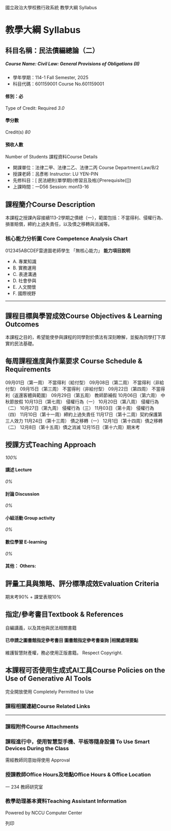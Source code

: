 國立政治大學校務行政系統 教學大綱 Syllabus
# 教學大綱 Syllabus
##  科目名稱：民法債編總論（二）
#####  Course Name: Civil Law: General Provisions of Obligations (II)
  * 學年學期：114-1 Fall Semester, 2025 
  * 科目代碼：601159001 Course No.601159001


#### 修別：必
Type of Credit: Required 
_3.0_
#### 學分數
Credit(s)
_80_
#### 預收人數
Number of Students
課程資料Course Details
  * 開課單位：法律二甲、法律二乙、法律二丙 Course Department:Law/B/2 
  * 授課老師：呂彥彬 Instructor: LU YEN-PIN 
  * 先修科目：[ 民法總則(單學期)(修習且及格)]Prerequisite([])
  * 上課時間：一D56 Session: mon13-16


##  課程簡介Course Description
本課程之授課內容接續113-2學期之債總（一），範圍包括：不當得利、侵權行為、損害賠償，締約上過失責任，以及債之移轉與消滅等。
###  核心能力分析圖 Core Competence Analysis Chart
012345ABCDEF雷達圖老師學生
「無核心能力」 
**能力項目說明**
  * A. 專業知識
  * B. 實務運用
  * C. 表達溝通
  * D. 社會參與
  * E. 人文關懷
  * F. 國際視野


* * *
##  課程目標與學習成效Course Objectives & Learning Outcomes 
本課程之目的，希望能使參與課程的同學對於債法有深刻瞭解，並擬為同學打下厚實的民法基礎。
##  每周課程進度與作業要求 Course Schedule & Requirements
09月01日（第一周） 不當得利（給付型）
09月08日（第二周） 不當得利（非給付型）
09月15日（第三周） 不當得利（非給付型）
09月22日（第四周） 不當得利（返還客體與範圍）
09月29日（第五周） 教師節補假
10月06日（第六周） 中秋節放假
10月13日（第七周） 侵權行為（一）
10月20日（第八周） 侵權行為（二）
10月27日（第九周） 侵權行為（三）
11月03日（第十周） 侵權行為（四）
11月10日（第十一周）締約上過失責任
11月17日（第十二周）契約保護第三人效力
11月24日（第十三周） 債之移轉（一）
12月1日（第十四周）債之移轉（二）
12月8日（第十五周）債之消滅
12月15日（第十六周）期末考
##  授課方式Teaching Approach
_100%_
####  講述 Lecture
_0%_
####  討論 Discussion
_0%_
####  小組活動 Group activity
_0%_
####  數位學習 E-learning
_0%_
####  其他： Others:
##  評量工具與策略、評分標準成效Evaluation Criteria
期末考90% + 課堂表現10%
##  指定/參考書目Textbook & References
自編講義，以及其他與民法相關書籍
####  已申請之圖書館指定參考書目  圖書館指定參考書查詢 |相關處理要點
維護智慧財產權，務必使用正版書籍。 Respect Copyright.
##  本課程可否使用生成式AI工具Course Policies on the Use of Generative AI Tools
完全開放使用 Completely Permitted to Use
###  課程相關連結Course Related Links
* * *
###  課程附件Course Attachments
###  課程進行中，使用智慧型手機、平板等隨身設備 To Use Smart Devices During the Class
需經教師同意始得使用  Approval
###  授課教師Office Hours及地點Office Hours & Office Location
一 234
教師研究室
###  教學助理基本資料Teaching Assistant Information
Powered by NCCU Computer Center
  
列印
